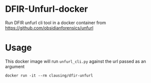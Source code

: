 # DFIR-Unfurl-docker

Run DFIR unfurl cli tool in a docker container from https://github.com/obsidianforensics/unfurl

# Usage

This docker image will run `unfurl_cli.py` against the url passed as an argument

`docker run -it --rm clausing/dfir-unfurl`
